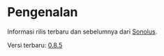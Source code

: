 # Pengenalan

Informasi rilis terbaru dan sebelumnya dari [Sonolus](https://sonolus.com).

Versi terbaru: [0.8.5](./versions/0.8.5.md)
